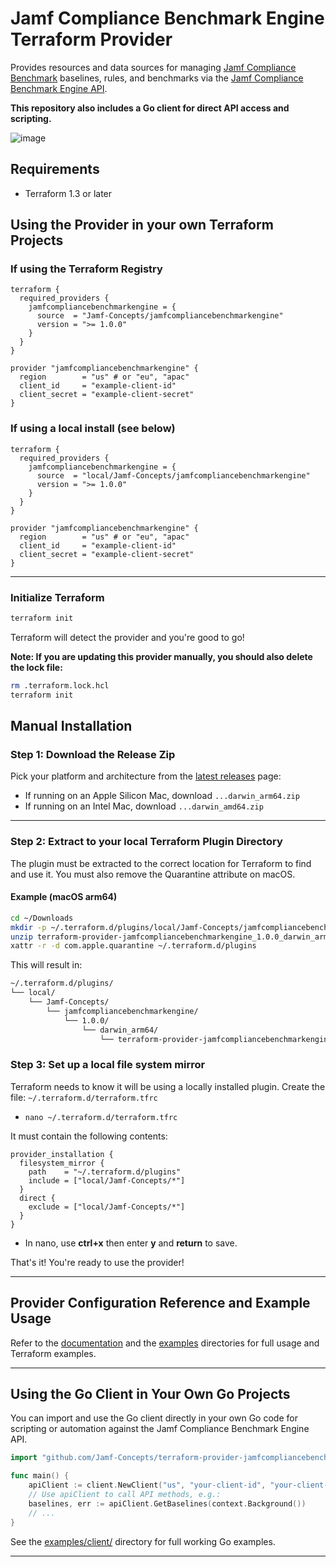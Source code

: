# Jamf Compliance Benchmark Engine Terraform Provider

Provides resources and data sources for managing [Jamf Compliance Benchmark](https://learn.jamf.com/en-US/bundle/jamf-compliance-benchmarks-configuration-guide/page/Compliance_Benchmarks_Configuration_Guide.html) baselines, rules, and benchmarks via the [Jamf Compliance Benchmark Engine API](https://developer.jamf.com/platform-api/reference).

**This repository also includes a Go client for direct API access and scripting.**

![image](https://github.com/user-attachments/assets/f315d765-4346-46ea-b66a-1b127a6db9c3)


## Requirements

* Terraform 1.3 or later

## Using the Provider in your own Terraform Projects

### If using the Terraform Registry

```hcl
terraform {
  required_providers {
    jamfcompliancebenchmarkengine = {
      source  = "Jamf-Concepts/jamfcompliancebenchmarkengine"
      version = ">= 1.0.0"
    }
  }
}

provider "jamfcompliancebenchmarkengine" {
  region        = "us" # or "eu", "apac"
  client_id     = "example-client-id"
  client_secret = "example-client-secret"
}
```

### If using a local install (see below)

```hcl
terraform {
  required_providers {
    jamfcompliancebenchmarkengine = {
      source  = "local/Jamf-Concepts/jamfcompliancebenchmarkengine"
      version = ">= 1.0.0"
    }
  }
}

provider "jamfcompliancebenchmarkengine" {
  region        = "us" # or "eu", "apac"
  client_id     = "example-client-id"
  client_secret = "example-client-secret"
}
```

---

### Initialize Terraform

```bash
terraform init
```

Terraform will detect the provider and you're good to go!

**Note: If you are updating this provider manually, you should also delete the lock file:**

```bash
rm .terraform.lock.hcl
terraform init
```

## Manual Installation

### Step 1: Download the Release Zip

Pick your platform and architecture from the [latest releases](https://github.com/Jamf-Concepts/terraform-provider-jamfcompliancebenchmarkengine/releases/latest) page:

* If running on an Apple Silicon Mac, download `...darwin_arm64.zip`
* If running on an Intel Mac, download `...darwin_amd64.zip`

---

### Step 2: Extract to your local Terraform Plugin Directory

The plugin must be extracted to the correct location for Terraform to find and use it. You must also remove the Quarantine attribute on macOS.

#### Example (macOS arm64)

```bash
cd ~/Downloads
mkdir -p ~/.terraform.d/plugins/local/Jamf-Concepts/jamfcompliancebenchmarkengine/1.0.0/darwin_arm64
unzip terraform-provider-jamfcompliancebenchmarkengine_1.0.0_darwin_arm64.zip -d ~/.terraform.d/plugins/local/Jamf-Concepts/jamfcompliancebenchmarkengine/1.0.0/darwin_arm64
xattr -r -d com.apple.quarantine ~/.terraform.d/plugins
```

This will result in:

```bash
~/.terraform.d/plugins/
└── local/
    └── Jamf-Concepts/
        └── jamfcompliancebenchmarkengine/
            └── 1.0.0/
                └── darwin_arm64/
                    └── terraform-provider-jamfcompliancebenchmarkengine_v1.0.0
```

### Step 3: Set up a local file system mirror

Terraform needs to know it will be using a locally installed plugin. Create the file: `~/.terraform.d/terraform.tfrc`

* `nano ~/.terraform.d/terraform.tfrc`

It must contain the following contents:

```hcl
provider_installation {
  filesystem_mirror {
    path    = "~/.terraform.d/plugins"
    include = ["local/Jamf-Concepts/*"]
  }
  direct {
    exclude = ["local/Jamf-Concepts/*"]
  }
}
```

* In nano, use **ctrl+x** then enter **y** and **return** to save.

That's it! You're ready to use the provider!

---

## Provider Configuration Reference and Example Usage

Refer to the [documentation](./docs) and the [examples](./examples/) directories for full usage and Terraform examples.

---

## Using the Go Client in Your Own Go Projects

You can import and use the Go client directly in your own Go code for scripting or automation against the Jamf Compliance Benchmark Engine API.

```go
import "github.com/Jamf-Concepts/terraform-provider-jamfcompliancebenchmarkengine/internal/client"

func main() {
    apiClient := client.NewClient("us", "your-client-id", "your-client-secret")
    // Use apiClient to call API methods, e.g.:
    baselines, err := apiClient.GetBaselines(context.Background())
    // ...
}
```

See the [examples/client/](./examples/client/) directory for full working Go examples.

---
